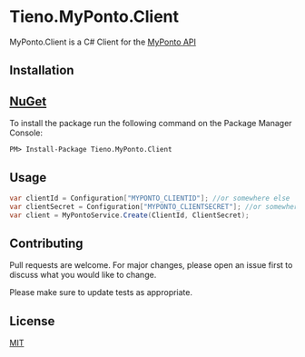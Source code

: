 # Tieno.MyPonto.Client

MyPonto.Client is a  C# Client for the [MyPonto API](https://documentation.myponto.com/api)

## Installation

## [NuGet](https://www.nuget.org/packages/Tieno.MyPonto.Client/)
To install the package run the following command on the Package Manager Console:

```
PM> Install-Package Tieno.MyPonto.Client
```

## Usage

```c#
var clientId = Configuration["MYPONTO_CLIENTID"]; //or somewhere else
var clientSecret = Configuration["MYPONTO_CLIENTSECRET"]; //or somewhere else
var client = MyPontoService.Create(ClientId, ClientSecret);
```

## Contributing
Pull requests are welcome. For major changes, please open an issue first to discuss what you would like to change.

Please make sure to update tests as appropriate.

## License
[MIT](https://choosealicense.com/licenses/mit/)
